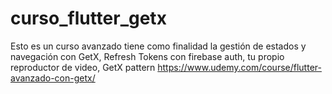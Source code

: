 # curso_flutter_getx
 Esto es un curso avanzado tiene como finalidad la gestión de estados y navegación con GetX, Refresh Tokens con firebase auth, tu propio reproductor de video, GetX pattern
 https://www.udemy.com/course/flutter-avanzado-con-getx/
